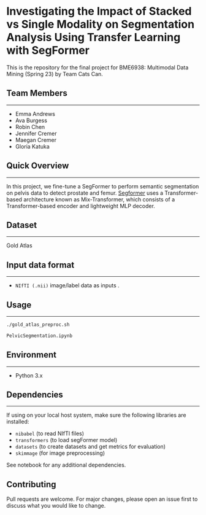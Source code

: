 # Investigating the Impact of Stacked vs Single Modality on Segmentation Analysis Using Transfer Learning with SegFormer
This is the repository for the final project for BME6938: Multimodal Data Mining (Spring 23) by Team Cats Can.

## Team Members
----------------
- Emma Andrews
- Ava Burgess 
- Robin Chen 
- Jennifer Cremer 
- Maegan Cremer
- Gloria Katuka

## Quick Overview
-----------------

In this project, we fine-tune a SegFormer to perform semantic segmentation on pelvis data to detect prostate and femur. [Segformer](https://huggingface.co/docs/transformers/model_doc/segformer) uses a Transformer-based architecture known as Mix-Transformer, which consists of a Transformer-based encoder and lightweight MLP decoder.

## Dataset
----------
Gold Atlas 

## Input data format
-------------------

 - ``NIfTI (.nii)``  image/label data as inputs .


## Usage
--------

```bash
./gold_atlas_preproc.sh
```
```python
PelvicSegmentation.ipynb
```

## Environment
--------------
* Python 3.x

## Dependencies
---------------
If using on your local host system, make sure the following libraries are installed:
- ``nibabel`` (to read NIfTI files)
- ``transformers`` (to load segFormer model)
- ``datasets`` (to create datasets and get metrics for evaluation)
- ``skimmage`` (for image preprocessing)

See notebook for any additional dependencies. 

## Contributing

Pull requests are welcome. For major changes, please open an issue first
to discuss what you would like to change.
